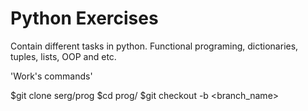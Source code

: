 # Python Exercises

Contain different tasks in python. Functional programing, dictionaries, tuples, lists, OOP and etc.

'Work's commands'

$git clone serg/prog
$cd prog/
$git checkout -b <branch_name>
